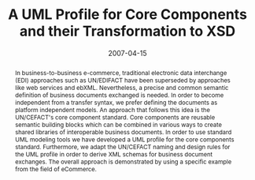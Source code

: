 ---
abstract: In business-to-business e-commerce, traditional electronic data interchange
  (EDI) approaches such as UN/EDIFACT have been superseded by approaches like web
  services and ebXML. Nevertheless, a precise and common semantic definition of business
  documents exchanged is needed. In order to become independent from a transfer syntax,
  we prefer defining the documents as platform independent models. An approach that
  follows this idea is the UN/CEFACT's core component standard. Core components are
  reusable semantic building blocks which can be combined in various ways to create
  shared libraries of interoperable business documents. In order to use standard UML
  modeling tools we have developed a UML profile for the core components standard.
  Furthermore, we adapt the UN/CEFACT naming and design rules for the UML profile
  in order to derive XML schemas for business document exchanges. The overall approach
  is demonstrated by using a specific example from the field of eCommerce.
authors:
- Christian Huemer
- Philipp Liegl
date: '2007-04-15'
featured: false
links:
- name: Publik
  url: https://publik.tuwien.ac.at/showentry.php?ID=141013&lang=1
publication_types:
- '0'
publishDate: '2007-04-15'
title: A UML Profile for Core Components and their Transformation to XSD
url_pdf: http://publik.tuwien.ac.at/files/pub-inf_4612.pdf
---